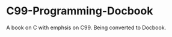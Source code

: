C99-Programming-Docbook
=======================

A book on C with emphsis on C99. Being converted to Docbook.

